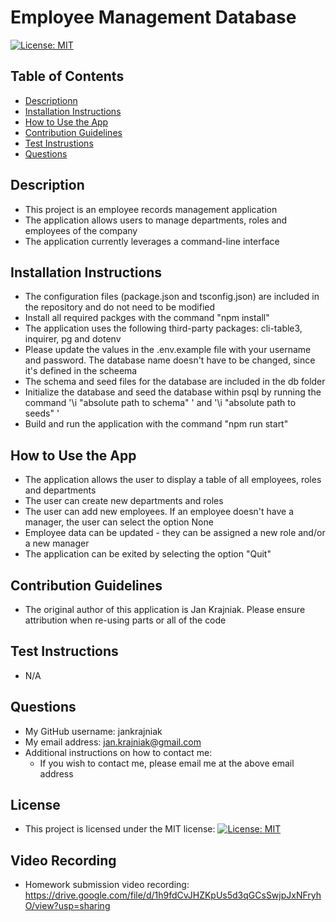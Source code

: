 
# Employee Management Database
[![License: MIT](https://img.shields.io/badge/License-MIT-yellow.svg)](https://opensource.org/licenses/MIT)

## Table of Contents
- [Descriptionn](#description)
- [Installation Instructions](#installation-instructions)
- [How to Use the App](#how-to-use-the-app)
- [Contribution Guidelines](#contribution-guidelines)
- [Test Instrustions](#test-instructions)
- [Questions](#questions)

## Description
- This project is an employee records management application
- The application allows users to manage departments, roles and employees of the company
- The application currently leverages a command-line interface


## Installation Instructions
- The configuration files (package.json and tsconfig.json) are included in the repository and do not need to be modified
- Install all required packges with the command "npm install"
- The application uses the following third-party packages: cli-table3, inquirer, pg and dotenv
- Please update the values in the .env.example file with your username and password. The database name doesn't have to be changed, since it's defined in the scheema
- The schema and seed files for the database are included in the db folder
- Initialize the database and seed the database within psql by running the command '\i "absolute path to schema" ' and '\i "absolute path to seeds" '
- Build and run the application with the command "npm run start"


## How to Use the App
- The application allows the user to display a table of all employees, roles and departments
- The user can create new departments and roles
- The user can add new employees. If an employee doesn't have a manager, the user can select the option None
- Employee data can be updated - they can be assigned a new role and/or a new manager
- The application can be exited by selecting the option "Quit"


## Contribution Guidelines
- The original author of this application is Jan Krajniak. Please ensure attribution when re-using parts or all of the code


## Test Instructions
- N/A


## Questions
- My GitHub username: jankrajniak
- My email address: jan.krajniak@gmail.com
- Additional instructions on how to contact me:
  - If you wish to contact me, please email me at the above email address


## License
- This project is licensed under the MIT license: [![License: MIT](https://img.shields.io/badge/License-MIT-yellow.svg)](https://opensource.org/licenses/MIT)

## Video Recording
- Homework submission video recording: https://drive.google.com/file/d/1h9fdCvJHZKpUs5d3qGCsSwjpJxNFryhO/view?usp=sharing
